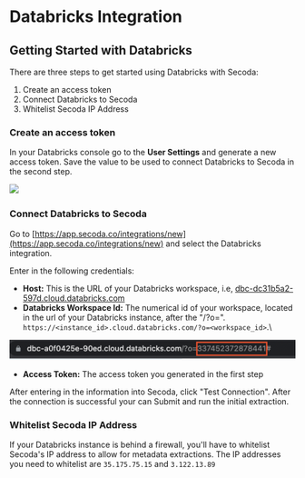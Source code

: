 # Databricks Integration

## **Getting Started with Databricks** <a href="#h_3a4bfd6458" id="h_3a4bfd6458"></a>

There are three steps to get started using Databricks with Secoda:

1. Create an access token
2. Connect Databricks to Secoda
3. Whitelist Secoda IP Address

### Create an access token

In your Databricks console go to the **User Settings** and generate a new access token. Save the value to be used to connect Databricks to Secoda in the second step.

![](<../.gitbook/assets/image (12) (1).png>)

### Connect Databricks to Secoda

Go to [https://app.secoda.co/integrations/new](https://app.secoda.co/integrations/new) and select the Databricks integration.

Enter in the following credentials:

* **Host:** This is the URL of your Databricks workspace, i.e, [dbc-dc31b5a2-597d.cloud.databricks.com](https://dbc-dc31b5a2-597d.cloud.databricks.com/)
* **Databricks Workspace Id:** The numerical id of your workspace, located in the url of your Databricks instance, after the "/?o=". `https://<instance_id>.cloud.databricks.com/?o=<workspace_id>`.\\

![](<../.gitbook/assets/Screen Shot 2022-08-31 at 11.32.53 AM.png>)

* **Access Token:** The access token you generated in the first step

After entering in the information into Secoda, click "Test Connection". After the connection is successful your can Submit and run the initial extraction.

### Whitelist Secoda IP Address

If your Databricks instance is behind a firewall, you'll have to whitelist Secoda's IP address to allow for metadata extractions. The IP addresses you need to whitelist are `35.175.75.15` and `3.122.13.89`
